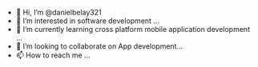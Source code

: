 - 👋 Hi, I’m @danielbelay321
- 👀 I’m interested in software development ...
- 🌱 I’m currently learning cross platform mobile application development ...
- 💞️ I’m looking to collaborate on App development...
- 📫 How to reach me ...

<!---
danielbelay321/danielbelay321 is a ✨ special ✨ repository because its `README.md` (this file) appears on your GitHub profile.
You can click the Preview link to take a look at your changes.
--->
